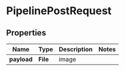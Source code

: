 

# PipelinePostRequest


## Properties

| Name | Type | Description | Notes |
|------------ | ------------- | ------------- | -------------|
|**payload** | **File** | image |  |



